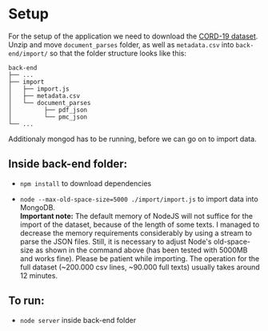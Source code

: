 # Setup

For the setup of the application we need to download the [CORD-19 dataset](https://www.semanticscholar.org/cord19).</br>
Unzip and move `document_parses` folder, as well as `metadata.csv` into `back-end/import/` so that the folder structure looks like this:</br>
         
    back-end
    ├── ...
    ├── import                   
    │   ├── import.js          
    │   ├── metadata.csv         
    │   └── document_parses
    │         ├── pdf_json
    │         └── pmc_json
    └── ...
         
Additionaly mongod has to be running, before we can go on to import data.

## Inside **back-end** folder:

* `npm install` to download dependencies

* `node --max-old-space-size=5000 ./import/import.js` to import data into MongoDB.</br>
**Important note:** The default memory of NodeJS will not suffice for the import of the dataset, because of the length of some texts. I managed to decrease the memory requirements considerably by using a stream to parse the JSON files. Still, it is necessary to adjust Node's old-space-size as shown in the command above (has been tested with 5000MB and works fine). Please be patient while importing. The operation for the full dataset (~200.000 csv lines, ~90.000 full texts) usually takes around 12 minutes.

## To run:

* `node server` inside back-end folder